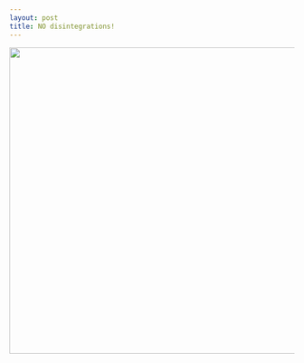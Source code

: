 ```yaml
---
layout: post
title: NO disintegrations!
---
```


<a href="http://ctshryock.com/static/images/NO_disintegrations.jpg">
    <img src="http://ctshryock.com/static/images/NO_disintegrations_thumb.jpg" width="540" />
</a>